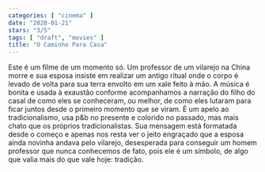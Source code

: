 ```yaml
---
categories: [ "cinema" ]
date: "2020-01-21"
stars: "3/5"
tags: [ "draft", "movies" ]
title: "O Caminho Para Casa"
---
```

Este é um filme de um momento só. Um professor de um vilarejo na China
morre e sua esposa insiste em realizar um antigo ritual onde o corpo
é levado de volta para sua terra envolto em um xale feito à mão. A
música é bonita e usada à exaustão conforme acompanhamos a narração
do filho do casal de como eles se conheceram, ou melhor, de como eles
lutaram para ficar juntos desde o primeiro momento que se viram. É um
apelo ao tradicionalismo, usa p&b no presente e colorido no passado,
mas mais chato que os próprios tradicionalistas. Sua mensagem está
formatada desde o começo e apenas nos resta ver o jeito engraçado que
a esposa ainda novinha andava pelo vilarejo, desesperada para conseguir
um homem professor que nunca conhecemos de fato, pois ele é um símbolo,
de algo que valia mais do que vale hoje: tradição.
